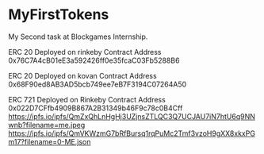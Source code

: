 # MyFirstTokens
My Second task at Blockgames Internship.

ERC 20 Deployed on rinkeby
Contract Address 0x76C7A4cB01eE3a592426ff0e35fcaC03Fb5288B6

ERC 20 Deployed on kovan 
Contract Address 0x68F90ed8AB3AD5bcb749ee7eB7F3194C07264A50

ERC 721 Deployed on Rinkeby
Contract Address 0x022D7CFfb4909B867A2B31349b46F9c78c0B4Cff
https://ipfs.io/ipfs/QmZxQhLnHgHj3UZjnsZTLQC3Q7UCJAU7iN7htU6q9NNwnb?filename=me.jpeg
https://ipfs.io/ipfs/QmVKWzmG7bRfBursq1rqPuMc2Tmf3vzoH9gXX8xkxPGm17?filename=0-ME.json

